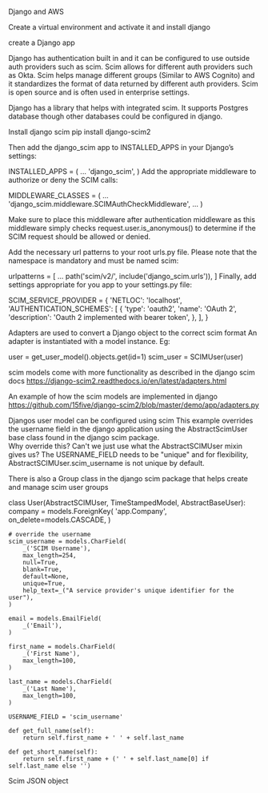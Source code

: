Django and AWS

Create a virtual environment and activate it and install django

create a Django app

Django has authentication built in and it can be configured to use outside auth providers such as
scim.  Scim allows for different auth providers such as Okta.
Scim helps manage different groups (Similar to AWS Cognito) and it standardizes the format of data returned by different auth providers.
Scim is open source and is often used in enterprise settings.

Django has a library that helps with integrated scim.  It supports Postgres database though other databases could be configured in django.

Install django scim
pip install django-scim2

Then add the django_scim app to INSTALLED_APPS in your Django’s settings:

INSTALLED_APPS = (
    ...
    'django_scim',
)
Add the appropriate middleware to authorize or deny the SCIM calls:

MIDDLEWARE_CLASSES = (
    ...
    'django_scim.middleware.SCIMAuthCheckMiddleware',
    ...
)

Make sure to place this middleware after authentication middleware as this middleware simply checks request.user.is_anonymous() to determine if the SCIM request should be allowed or denied.

Add the necessary url patterns to your root urls.py file. Please note that the namespace is mandatory and must be named scim:

urlpatterns = [
    ...
    path('scim/v2/', include('django_scim.urls')),
]
Finally, add settings appropriate for you app to your settings.py file:

SCIM_SERVICE_PROVIDER = {
    'NETLOC': 'localhost',
    'AUTHENTICATION_SCHEMES': [
        {
            'type': 'oauth2',
            'name': 'OAuth 2',
            'description': 'Oauth 2 implemented with bearer token',
        },
    ],
}

Adapters are used to convert a Django object to the correct scim format
An adapter is instantiated with a model instance. Eg:

user = get_user_model().objects.get(id=1)
scim_user = SCIMUser(user)

scim models come with more functionality as described in the django scim docs 
https://django-scim2.readthedocs.io/en/latest/adapters.html

An example of how the scim models are implemented in django
https://github.com/15five/django-scim2/blob/master/demo/app/adapters.py

Djangos user model can be configured using scim
This example overrides the username field in the django application using the AbstractScimUser base class
found in the django scim package.   
Why override this? Can't we just use what the AbstractSCIMUser mixin
gives us? The USERNAME_FIELD needs to be "unique" and for flexibility, 
AbstractSCIMUser.scim_username is not unique by default.

There is also a Group class in the django scim package that helps create and manage scim user groups

class User(AbstractSCIMUser, TimeStampedModel, AbstractBaseUser):
    company = models.ForeignKey(
        'app.Company',
        on_delete=models.CASCADE,
    )

    # override the username
    scim_username = models.CharField(
        _('SCIM Username'),
        max_length=254,
        null=True,
        blank=True,
        default=None,
        unique=True,
        help_text=_("A service provider's unique identifier for the user"),
    )

    email = models.EmailField(
        _('Email'),
    )

    first_name = models.CharField(
        _('First Name'),
        max_length=100,
    )

    last_name = models.CharField(
        _('Last Name'),
        max_length=100,
    )

    USERNAME_FIELD = 'scim_username'

    def get_full_name(self):
        return self.first_name + ' ' + self.last_name

    def get_short_name(self):
        return self.first_name + (' ' + self.last_name[0] if self.last_name else '')

Scim JSON object
